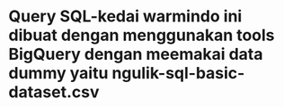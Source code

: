 # Query SQL-kedai warmindo ini dibuat dengan menggunakan tools BigQuery dengan meemakai data dummy yaitu ngulik-sql-basic-dataset.csv
